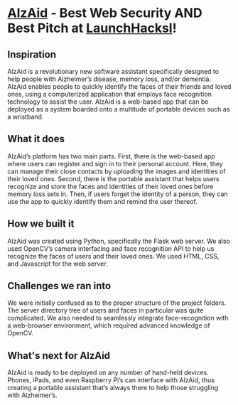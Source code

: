 # [AlzAid](https://devpost.com/software/alzaid-alzheimer-s-assistant) - Best Web Security AND Best Pitch at [LaunchHacksI](https://launchhacks.tech/)!

## Inspiration

AlzAid is a revolutionary new software assistant specifically designed to help people with Alzheimer’s disease, memory loss, and/or dementia. AlzAid enables people to quickly identify the faces of their friends and loved ones, using a computerized application that employs face recognition technology to assist the user. AlzAid is a web-based app that can be deployed as a system boarded onto a multitude of portable devices such as a wristband.

## What it does

AlzAid’s platform has two main parts. First, there is the web-based app where users can register and sign in to their personal account. Here, they can manage their close contacts by uploading the images and identities of their loved ones. Second, there is the portable assistant that helps users recognize and store the faces and identities of their loved ones before memory loss sets in. Then, if users forget the identity of a person, they can use the app to quickly identify them and remind the user thereof.

## How we built it

AlzAid was created using Python, specifically the Flask web server. We also used OpenCV’s camera interfacing and face recognition API to help us recognize the faces of users and their loved ones. We used HTML, CSS, and Javascript for the web server.

## Challenges we ran into

We were initially confused as to the proper structure of the project folders. The server directory tree of users and faces in particular was quite complicated. We also needed to seamlessly integrate face-recognition with a web-browser environment, which required advanced knowledge of OpenCV.

## What's next for AlzAid

AlzAid is ready to be deployed on any number of hand-held devices. Phones, iPads, and even Raspberry Pi’s can interface with AlzAid, thus creating a portable assistant that’s always there to help those struggling with Alzheimer’s.


